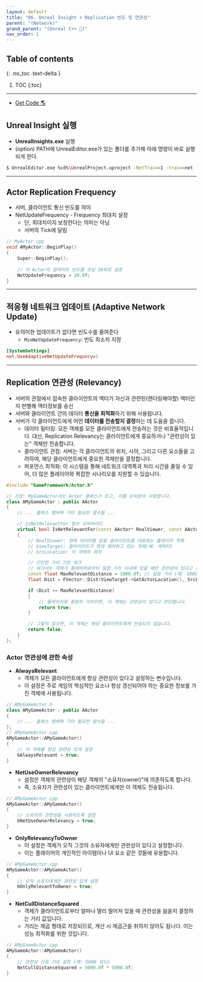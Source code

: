 ```yaml
---
layout: default
title: "06. Unreal Insight + Replication 빈도 및 연관성"
parent: "(Network)"
grand_parent: "(Unreal C++ 🚀)"
nav_order: 1
---
```


## Table of contents
{: .no_toc .text-delta }

1. TOC
{:toc}

---

* [Get Code 🌎](https://github.com/Arthur880708/Unreal_Example_Network/tree/6)

## Unreal Insight 실행

* **UnrealInsights.exe** 실행
* (option) PATH에 UnrealEditor.exe가 있는 폴더를 추가해 아래 명령이 바로 실행되게 한다.

```bash
$ UnrealEditor.exe %cd%\UnrealProject.uproject -NetTrace=1 -trace=net
```

---

## Actor Replication Frequency

* 서버, 클라이언트 통신 빈도를 의미
* NetUpdateFrequency - Frequency 최대치 설정
    * 단, 최대치이지 보장한다는 의미는 아님
    * 서버의 Tick에 달림

```cpp
// MyActor.cpp
void AMyActor::BeginPlay()
{
    Super::BeginPlay();
    
    // 이 Actor의 업데이트 빈도를 초당 20회로 설정
    NetUpdateFrequency = 20.0f;
}
```

---

## 적응형 네트워크 업데이트 (Adaptive Network Update)

* 유의미한 업데이트가 없다면 빈도수를 줄여준다
    * `MinNetUpdateFrequency`: 빈도 최소치 지정

```ini
[SystemSettings]
net.UseAdaptiveNetUpdateFrequncy=1
```

---

## Replication 연관성 (Relevancy)

* 서버의 관점에서 접속한 클라이언트의 액터가 자신과 관련된(랜더링해야할) 액터인지 판별해 액터정보를 송신
* 서버와 클라이언트 간의 데이터 **통신을 최적화**하기 위해 사용됩니다. 
* 서버가 각 클라이언트에게 어떤 **데이터를 전송할지 결정**하는 데 도움을 줍니다. 
    * 데이터 필터링: 모든 객체를 모든 클라이언트에게 전송하는 것은 비효율적입니다. 대신, Replication Relevancy는 클라이언트에게 중요하거나 "관련성이 있는" 객체만 전송합니다.
    * 클라이언트 관점: 서버는 각 클라이언트의 위치, 시야, 그리고 다른 요소들을 고려하여, 해당 클라이언트에게 중요한 객체만을 결정합니다.
    * 퍼포먼스 최적화: 이 시스템을 통해 네트워크 대역폭과 처리 시간을 줄일 수 있어, 더 많은 플레이어와 복잡한 시나리오를 지원할 수 있습니다.

```cpp
#include "GameFramework/Actor.h"

// 가정: MyGameActor라는 Actor 클래스가 있고, 이를 상속받아 사용합니다.
class AMyGameActor : public AActor
{
    // ... 클래스 멤버와 기타 필요한 함수들 ...

    // IsNetRelevantFor 함수 오버라이드
    virtual bool IsNetRelevantFor(const AActor* RealViewer, const AActor* ViewTarget, const FVector& SrcLocation) const override
    {
        // RealViewer: 현재 데이터를 받을 클라이언트를 대표하는 플레이어 객체
        // ViewTarget: 클라이언트가 현재 제어하고 있는 객체(예: 캐릭터)
        // SrcLocation: 이 객체의 위치

        // 간단한 거리 기반 체크
        // 여기서는 객체가 플레이어로부터 일정 거리 이내에 있을 때만 관련성이 있다고 판단합니다.
        const float MaxRelevantDistance = 1000.0f; // 일정 거리 (예: 1000 유닛)
        float Dist = FVector::Dist(ViewTarget->GetActorLocation(), SrcLocation);

        if (Dist <= MaxRelevantDistance)
        {
            // 플레이어와 충분히 가까우면, 이 객체는 관련성이 있다고 판단합니다.
            return true;
        }

        // 그렇지 않으면, 이 객체는 해당 클라이언트에게 전송되지 않습니다.
        return false;
    }
};

```

### Actor 연관성에 관한 속성

* **AlwaysRelevant**
    * 객체가 모든 클라이언트에게 항상 관련성이 있다고 설정하는 변수입니다. 
    * 이 설정은 주로 게임의 핵심적인 요소나 항상 갱신되어야 하는 중요한 정보를 가진 객체에 사용됩니다.

```cpp
// AMyGameActor.h
class AMyGameActor : public AActor
{
    // ... 클래스 멤버와 기타 필요한 함수들 ...
};
// AMyGameActor.cpp
AMyGameActor::AMyGameActor()
{
    // 이 객체를 항상 관련성 있게 설정
    bAlwaysRelevant = true;
}
```

* **NetUseOwnerRelevancy**
    * 설정은 객체의 관련성이 해당 객체의 "소유자(owner)"에 의존하도록 합니다. 
    * 즉, 소유자가 관련성이 있는 클라이언트에게만 이 객체도 전송됩니다.

```cpp
// AMyGameActor.cpp
AMyGameActor::AMyGameActor()
{
    // 소유자의 관련성을 사용하도록 설정
    bNetUseOwnerRelevancy = true;
}

```

* **OnlyRelevancyToOwner**
    *  이 설정은 객체가 오직 그것의 소유자에게만 관련성이 있다고 설정합니다. 
    * 이는 플레이어의 개인적인 아이템이나 UI 요소 같은 것들에 유용합니다.

```cpp
// AMyGameActor.cpp
AMyGameActor::AMyGameActor()
{
    // 오직 소유자에게만 관련성 있게 설정
    bOnlyRelevantToOwner = true;
}

```

* **NetCullDistanceSquared**
    * 객체가 클라이언트로부터 얼마나 멀리 떨어져 있을 때 관련성을 잃을지 결정하는 거리 값입니다. 
    * 거리는 제곱 형태로 저장되므로, 계산 시 제곱근을 취하지 않아도 됩니다. 이는 성능 최적화를 위한 것입니다.

```cpp
// AMyGameActor.cpp
AMyGameActor::AMyGameActor()
{
    // 관련성 산정 거리 설정 (예: 5000 유닛)
    NetCullDistanceSquared = 5000.0f * 5000.0f;
}

```